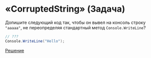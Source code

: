 # «CorruptedString» (Задача)

Допишите следующий код так, чтобы он вывел на консоль строку `"aaaaa"`, не переопределяя стандартный метод `Console.WriteLine`?

```cs
// ???
Console.WriteLine("Hello");
```

[Решение](./CorruptedString-S.md)